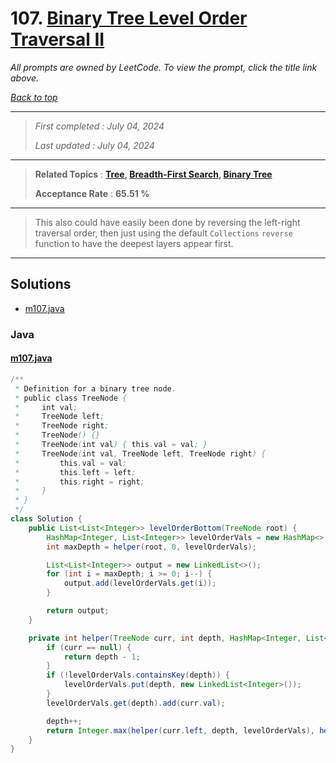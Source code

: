 # 107. [Binary Tree Level Order Traversal II](<https://leetcode.com/problems/binary-tree-level-order-traversal-ii>)

*All prompts are owned by LeetCode. To view the prompt, click the title link above.*

*[Back to top](<../README.md>)*

------

> *First completed : July 04, 2024*
>
> *Last updated : July 04, 2024*

------

> **Related Topics** : **[Tree](<by_topic/Tree.md>), [Breadth-First Search](<by_topic/Breadth-First Search.md>), [Binary Tree](<by_topic/Binary Tree.md>)**
>
> **Acceptance Rate** : **65.51 %**

------

> This also could have easily been done by reversing the left-right 
> traversal order, then just using the default `Collections` `reverse` 
> function to have the deepest layers appear first.

------

## Solutions

- [m107.java](<../my-submissions/m107.java>)
### Java
#### [m107.java](<../my-submissions/m107.java>)
```Java
/**
 * Definition for a binary tree node.
 * public class TreeNode {
 *     int val;
 *     TreeNode left;
 *     TreeNode right;
 *     TreeNode() {}
 *     TreeNode(int val) { this.val = val; }
 *     TreeNode(int val, TreeNode left, TreeNode right) {
 *         this.val = val;
 *         this.left = left;
 *         this.right = right;
 *     }
 * }
 */
class Solution {
    public List<List<Integer>> levelOrderBottom(TreeNode root) {
        HashMap<Integer, List<Integer>> levelOrderVals = new HashMap<>();
        int maxDepth = helper(root, 0, levelOrderVals);

        List<List<Integer>> output = new LinkedList<>();
        for (int i = maxDepth; i >= 0; i--) {
            output.add(levelOrderVals.get(i));
        }

        return output;
    }

    private int helper(TreeNode curr, int depth, HashMap<Integer, List<Integer>> levelOrderVals) {
        if (curr == null) {
            return depth - 1;
        }
        if (!levelOrderVals.containsKey(depth)) {
            levelOrderVals.put(depth, new LinkedList<Integer>());
        }
        levelOrderVals.get(depth).add(curr.val);

        depth++;
        return Integer.max(helper(curr.left, depth, levelOrderVals), helper(curr.right, depth, levelOrderVals));
    }
}
```

